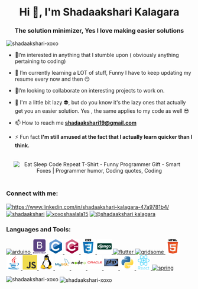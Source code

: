 <h1 align="center">Hi 👋, I'm Shadaakshari Kalagara</h1>
<h3 align="center">The solution minimizer, Yes I love making easier solutions</h3>

<p align="left"> <img src="https://komarev.com/ghpvc/?username=shadaakshari-xoxo&label=Profile%20views&color=0e75b6&style=flat" alt="shadaakshari-xoxo" /> </p>

- 🔭I’m interested in anything that I stumble upon ( obviously anything pertaining to coding)

- 👯 I’m currently learning a LOT of stuff, Funny I have to keep updating my resume every now and then :smirk:

- 🤝I’m looking to collaborate on interesting projects to work on.

- :woman: I'm a little bit lazy :alien:, but do you know it's the lazy ones that actually get you an easier solution. Yes , the same applies to my code as well :sunglasses:

- 📫 How to reach me **shadaakshari19@gmail.com**

- ⚡ Fun fact **I'm still amused at the fact that I actually learn quicker than I think.**
<p align="middle">
<img src="https://i.pinimg.com/originals/83/31/25/8331258e543977d6614d4f0f849b3131.jpg" alt="Eat Sleep Code Repeat T-Shirt - Funny Programmer Gift - Smart Foxes | Programmer  humor, Coding quotes, Coding" jsname="HiaYvf" jsaction="load:XAeZkd;" class="n3VNCb" data-noaft="1" style="width: 800px; height: 400px; margin: 20px;">


<h3 align="left">Connect with me:</h3>
<p align="left">
<a href="https://linkedin.com/in/https://www.linkedin.com/in/shadaakshari-kalagara-47a9781b4/" target="blank"><img align="center" src="https://raw.githubusercontent.com/rahuldkjain/github-profile-readme-generator/master/src/images/icons/Social/linked-in-alt.svg" alt="https://www.linkedin.com/in/shadaakshari-kalagara-47a9781b4/" height="30" width="40" /></a>
<a href="https://instagram.com/shadaakshari" target="blank"><img align="center" src="https://raw.githubusercontent.com/rahuldkjain/github-profile-readme-generator/master/src/images/icons/Social/instagram.svg" alt="shadaakshari" height="30" width="40" /></a>
<a href="https://www.hackerrank.com/xoxoshaalala15" target="blank"><img align="center" src="https://raw.githubusercontent.com/rahuldkjain/github-profile-readme-generator/master/src/images/icons/Social/hackerrank.svg" alt="xoxoshaalala15" height="30" width="40" /></a>
<a href="https://www.hackerearth.com/@shadaakshari kalagara" target="blank"><img align="center" src="https://raw.githubusercontent.com/rahuldkjain/github-profile-readme-generator/master/src/images/icons/Social/hackerearth.svg" alt="@shadaakshari kalagara" height="30" width="40" /></a>
</p>

<h3 align="left">Languages and Tools:</h3>
<p align="left"> <a href="https://www.arduino.cc/" target="_blank" rel="noreferrer"> 
<img src="https://cdn.worldvectorlogo.com/logos/arduino-1.svg" alt="arduino" width="40" height="40"/> </a> <a href="https://getbootstrap.com" target="_blank" rel="noreferrer"> <img src="https://raw.githubusercontent.com/devicons/devicon/master/icons/bootstrap/bootstrap-plain-wordmark.svg" alt="bootstrap" width="40" height="40"/> </a> <a href="https://www.cprogramming.com/" target="_blank" rel="noreferrer"> <img src="https://raw.githubusercontent.com/devicons/devicon/master/icons/c/c-original.svg" alt="c" width="40" height="40"/> </a> <a href="https://www.w3schools.com/cpp/" target="_blank" rel="noreferrer"> <img src="https://raw.githubusercontent.com/devicons/devicon/master/icons/cplusplus/cplusplus-original.svg" alt="cplusplus" width="40" height="40"/> </a> <a href="https://www.w3schools.com/css/" target="_blank" rel="noreferrer"> <img src="https://raw.githubusercontent.com/devicons/devicon/master/icons/css3/css3-original-wordmark.svg" alt="css3" width="40" height="40"/> </a> <a href="https://www.djangoproject.com/" target="_blank" rel="noreferrer"> <img src="https://raw.githubusercontent.com/devicons/devicon/master/icons/django/django-original.svg" alt="django" width="40" height="40"/> </a> <a href="https://flutter.dev" target="_blank" rel="noreferrer"> <img src="https://www.vectorlogo.zone/logos/flutterio/flutterio-icon.svg" alt="flutter" width="40" height="40"/> </a> <a href="https://gridsome.org/" target="_blank" rel="noreferrer"> <img src="https://www.vectorlogo.zone/logos/gridsome/gridsome-icon.svg" alt="gridsome" width="40" height="40"/> </a> <a href="https://www.w3.org/html/" target="_blank" rel="noreferrer"> <img src="https://raw.githubusercontent.com/devicons/devicon/master/icons/html5/html5-original-wordmark.svg" alt="html5" width="40" height="40"/> </a> <a href="https://www.java.com" target="_blank" rel="noreferrer"> <img src="https://raw.githubusercontent.com/devicons/devicon/master/icons/java/java-original.svg" alt="java" width="40" height="40"/> </a> <a href="https://developer.mozilla.org/en-US/docs/Web/JavaScript" target="_blank" rel="noreferrer"> <img src="https://raw.githubusercontent.com/devicons/devicon/master/icons/javascript/javascript-original.svg" alt="javascript" width="40" height="40"/> </a> <a href="https://www.linux.org/" target="_blank" rel="noreferrer"> <img src="https://raw.githubusercontent.com/devicons/devicon/master/icons/linux/linux-original.svg" alt="linux" width="40" height="40"/> </a> <a href="https://www.mysql.com/" target="_blank" rel="noreferrer"> <img src="https://raw.githubusercontent.com/devicons/devicon/master/icons/mysql/mysql-original-wordmark.svg" alt="mysql" width="40" height="40"/> </a> <a href="https://nodejs.org" target="_blank" rel="noreferrer"> <img src="https://raw.githubusercontent.com/devicons/devicon/master/icons/nodejs/nodejs-original-wordmark.svg" alt="nodejs" width="40" height="40"/> </a> <a href="https://www.oracle.com/" target="_blank" rel="noreferrer"> <img src="https://raw.githubusercontent.com/devicons/devicon/master/icons/oracle/oracle-original.svg" alt="oracle" width="40" height="40"/> </a> <a href="https://www.php.net" target="_blank" rel="noreferrer"> <img src="https://raw.githubusercontent.com/devicons/devicon/master/icons/php/php-original.svg" alt="php" width="40" height="40"/> </a> <a href="https://www.python.org" target="_blank" rel="noreferrer"> <img src="https://raw.githubusercontent.com/devicons/devicon/master/icons/python/python-original.svg" alt="python" width="40" height="40"/> </a> <a href="https://reactjs.org/" target="_blank" rel="noreferrer"> <img src="https://raw.githubusercontent.com/devicons/devicon/master/icons/react/react-original-wordmark.svg" alt="react" width="40" height="40"/> </a> <a href="https://spring.io/" target="_blank" rel="noreferrer"> <img src="https://www.vectorlogo.zone/logos/springio/springio-icon.svg" alt="spring" width="40" height="40"/> </a> </p>

<p><img align="left" src="https://github-readme-stats.vercel.app/api/top-langs?username=shadaakshari-xoxo&show_icons=true&locale=en&layout=compact" alt="shadaakshari-xoxo" /></p>

<p>&nbsp;<img align="center" src="https://github-readme-stats.vercel.app/api?username=shadaakshari-xoxo&show_icons=true&locale=en" alt="shadaakshari-xoxo" /></p>


